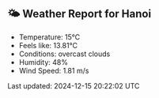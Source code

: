 <!-- WEATHER-START -->
## 🌤 Weather Report for Hanoi

- Temperature: 15°C
- Feels like: 13.81°C
- Conditions: overcast clouds
- Humidity: 48%
- Wind Speed: 1.81 m/s

Last updated: 2024-12-15 20:22:02 UTC
<!-- WEATHER-END -->
